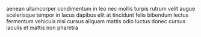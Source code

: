 aenean ullamcorper condimentum in leo nec mollis turpis rutrum velit augue
scelerisque tempor in lacus dapibus elit at tincidunt felis bibendum lectus
fermentum vehicula nisi cursus aliquam mattis odio luctus donec cursus iaculis
et mattis non pharetra